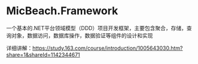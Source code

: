 ﻿# MicBeach.Framework

一个基本的.NET平台领域模型（DDD）项目开发框架，主要包含聚合，存储，查询对象，数据访问，数据库操作，数据验证等组件的设计和实现

详细讲解：https://study.163.com/course/introduction/1005643030.htm?share=1&shareId=1142344671